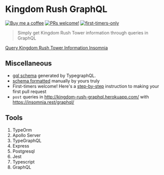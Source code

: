 # Kingdom Rush GraphQL

[![Buy me a coffee](https://img.shields.io/badge/Buy%20me%20-coffee!-orange.svg?logo=buy-me-a-coffee&color=795548)](https://ko-fi.com/minimithi)
[![PRs welcome!](https://img.shields.io/badge/contributions-welcome-orange.svg?style=flat)](https://github.com/mithi/kingdom-rush-graphql/issues/78)
[![first-timers-only](https://img.shields.io/badge/first--timers--only-friendly-blueviolet.svg?style=flat)](https://github.com/mithi/kingdom-rush-graphql/blob/main/docs/GOOD_FIRST_ISSUE.md)

> Simply get Kingdom Rush Tower information through queries in GraphQL

[Query Kingdom Rush Tower Information Insomnia](https://user-images.githubusercontent.com/1670421/98225210-68903e00-1f8f-11eb-910a-00108ba60b96.png)

## Miscellaneous

-   [gql schema](./docs/schema.gql) generated by TypegraphQL.
-   [schema formatted](./docs/FORMATTED_SCHEMA.md) manually by yours truly
-   First-timers welcome! Here's a [step-by-step](./docs/GOOD_FIRST_ISSUE.md) instruction to making your first pull request
-   `post` queries in http://kingdom-rush-graphql.herokuapp.com/ with https://insomnia.rest/graphql/

## Tools

1. TypeOrm
2. Apollo Server
3. TypeGraphQL
4. Express
5. Postgresql
6. Jest
7. Typescript
8. GraphQL
